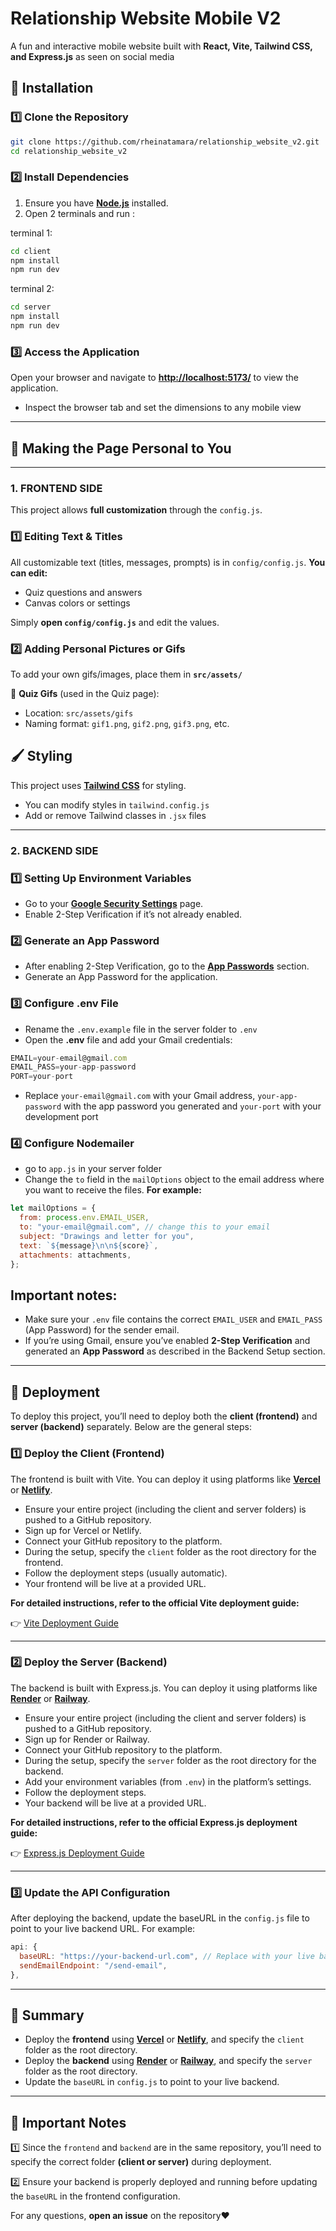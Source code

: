 # Relationship Website Mobile V2

A fun and interactive mobile website built with **React, Vite, Tailwind CSS, and Express.js** as seen on social media

## 🚀 Installation

### 1️⃣ Clone the Repository

```bash
git clone https://github.com/rheinatamara/relationship_website_v2.git
cd relationship_website_v2
```

### 2️⃣ Install Dependencies

1. Ensure you have **[Node.js](https://nodejs.org/)** installed.
2. Open 2 terminals and run :

terminal 1:

```bash
cd client
npm install
npm run dev
```

terminal 2:

```bash
cd server
npm install
npm run dev
```

### 3️⃣ Access the Application

Open your browser and navigate to **[http://localhost:5173/](http://localhost:5173/)** to view the application.

- Inspect the browser tab and set the dimensions to any mobile view

---

## 🎨 Making the Page Personal to You

---

### **1. FRONTEND SIDE**

This project allows **full customization** through the `config.js`.

### **1️⃣ Editing Text & Titles**

All customizable text (titles, messages, prompts) is in `config/config.js`. **You can edit:**

- Quiz questions and answers
- Canvas colors or settings

Simply **open `config/config.js`** and edit the values.

### **2️⃣ Adding Personal Pictures or Gifs**

To add your own gifs/images, place them in **`src/assets/`**

📌 **Quiz Gifs** (used in the Quiz page):

- Location: `src/assets/gifs`
- Naming format: `gif1.png`, `gif2.png`, `gif3.png`, etc.

## 🖌️ Styling

This project uses **[Tailwind CSS](https://tailwindcss.com/)** for styling.

- You can modify styles in `tailwind.config.js`
- Add or remove Tailwind classes in `.jsx` files

---

### **2. BACKEND SIDE**

### **1️⃣ Setting Up Environment Variables**

- Go to your **[Google Security Settings](https://myaccount.google.com/security)** page.
- Enable 2-Step Verification if it’s not already enabled.

### **2️⃣ Generate an App Password**

- After enabling 2-Step Verification, go to the **[App Passwords](https://myaccount.google.com/u/3/apppasswords)** section.
- Generate an App Password for the application.

### **3️⃣ Configure .env File**

- Rename the `.env.example` file in the server folder to `.env`
- Open the **.env** file and add your Gmail credentials:

```js
EMAIL=your-email@gmail.com
EMAIL_PASS=your-app-password
PORT=your-port
```

- Replace `your-email@gmail.com` with your Gmail address, `your-app-password` with the app password you generated and `your-port` with your development port

### **4️⃣ Configure Nodemailer**

- go to `app.js` in your server folder
- Change the `to` field in the `mailOptions` object to the email address where you want to receive the files. **For example:**

```js
let mailOptions = {
  from: process.env.EMAIL_USER,
  to: "your-email@gmail.com", // change this to your email
  subject: "Drawings and letter for you",
  text: `${message}\n\n${score}`,
  attachments: attachments,
};
```

## Important notes:

- Make sure your `.env` file contains the correct `EMAIL_USER` and `EMAIL_PASS` (App Password) for the sender email.
- If you’re using Gmail, ensure you’ve enabled **2-Step Verification** and generated an **App Password** as described in the Backend Setup section.

---

## 🚀 **Deployment**

To deploy this project, you’ll need to deploy both the **client (frontend)** and **server (backend)** separately. Below are the general steps:

### **1️⃣ Deploy the Client (Frontend)**

The frontend is built with Vite. You can deploy it using platforms like **[Vercel](https://vercel.com/)** or **[Netlify](https://www.netlify.com/)**.

- Ensure your entire project (including the client and server folders) is pushed to a GitHub repository.
- Sign up for Vercel or Netlify.
- Connect your GitHub repository to the platform.
- During the setup, specify the `client` folder as the root directory for the frontend.
- Follow the deployment steps (usually automatic).
- Your frontend will be live at a provided URL.

**For detailed instructions, refer to the official Vite deployment guide:**

👉 [Vite Deployment Guide](https://vite.dev/guide/static-deploy.html)

---

### **2️⃣ Deploy the Server (Backend)**

The backend is built with Express.js. You can deploy it using platforms like **[Render](https://render.com/)** or **[Railway](https://railway.com/)**.

- Ensure your entire project (including the client and server folders) is pushed to a GitHub repository.
- Sign up for Render or Railway.
- Connect your GitHub repository to the platform.
- During the setup, specify the `server` folder as the root directory for the backend.
- Add your environment variables (from `.env`) in the platform’s settings.
- Follow the deployment steps.
- Your backend will be live at a provided URL.

**For detailed instructions, refer to the official Express.js deployment guide:**

👉 [Express.js Deployment Guide](https://expressjs.com/en/advanced/best-practice-performance.html#deployment)

---

### **3️⃣ Update the API Configuration**

After deploying the backend, update the baseURL in the `config.js` file to point to your live backend URL. For example:

```js
api: {
  baseURL: "https://your-backend-url.com", // Replace with your live backend URL
  sendEmailEndpoint: "/send-email",
},
```

---

## 📜 **Summary**

- Deploy the **frontend** using **[Vercel](https://vercel.com/)** or **[Netlify](https://www.netlify.com/)**, and specify the `client` folder as the root directory.
- Deploy the **backend** using **[Render](https://render.com/)** or **[Railway](https://railway.com/)**, and specify the `server` folder as the root directory.
- Update the `baseURL` in `config.js` to point to your live backend.

---

## 🔧 **Important Notes**

1️⃣ Since the `frontend` and `backend` are in the same repository, you’ll need to specify the correct folder **(client or server)** during deployment.

2️⃣ Ensure your backend is properly deployed and running before updating the `baseURL` in the frontend configuration.

For any questions, **open an issue** on the repository❤️
